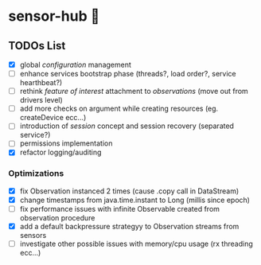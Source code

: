 # sensor-hub :whale:

## TODOs List
- [x] global *configuration* management
- [ ] enhance services bootstrap phase (threads?, load order?, service hearthbeat?) 
- [ ] rethink *feature of interest* attachment to *observations* (move out from drivers level)
- [ ] add more checks on argument while creating resources (eg. createDevice ecc...)
- [ ] introduction of *session* concept and session recovery (separated service?)
- [ ] permissions implementation
- [x] refactor logging/auditing

### Optimizations
- [x] fix Observation instanced 2 times (cause .copy call in DataStream)
- [x] change timestamps from java.time.instant to Long (millis since epoch)
- [ ] fix performance issues with infinite Observable created from observation procedure
- [x] add a default backpressure strategyy to Observation streams from sensors
- [ ] investigate other possible issues with memory/cpu usage (rx threading ecc...)
